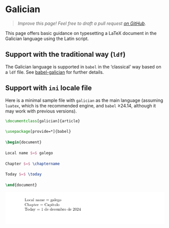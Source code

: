 # Galician

<blockquote>
  <p><em>Improve this page! Feel free to draft a pull request <a href="https://github.com/latex3/babel/tree/docs/docs">on GitHub</a></em>.</p>
</blockquote>

This page offers basic guidance on typesetting a LaTeX document in the
Galician language using the Latin script.

## Support with the traditional way (`ldf`)

The Galician language is supported in `babel` in the ‘classical’ way
based on a `ldf` file. See [babel-galician](https://ctan.org/pkg/babel-galician)
for further details.

## Support with `ini` locale file

Here is a minimal sample file with `galician` as the main language
(assuming `luatex`, which is the recommended engine, and `babel` ≥24.14,
although it may work with previous versions).

```tex
\documentclass[galician]{article}

\usepackage[provide=*]{babel}

\begin{document}

Local name $=$ galego

Chapter $=$ \chaptername

Today $=$ \today

\end{document}
```

![](../media/locale-galician.png)